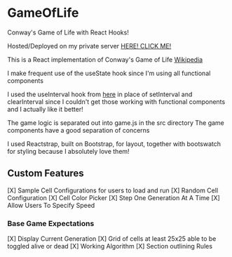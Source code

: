 # GameOfLife
Conway's Game of Life with React Hooks!

Hosted/Deployed on my private server [HERE! CLICK ME!](https://life.danielmattox.com)

This is a React implementation of Conway's Game of Life [Wikipedia](https://en.wikipedia.org/wiki/Conway%27s_Game_of_Life)

I make frequent use of the useState hook since I'm using all functional components

I used the useInterval hook from [here](https://joshwcomeau.com/snippets/react-hooks/use-interval) in place of setInterval and clearInterval since I couldn't get those working with functional components and I actually like it better!

The game logic is separated out into game.js in the src directory
The game components have a good separation of concerns

I used Reactstrap, built on Bootstrap, for layout, together with bootswatch for styling because I absolutely love them!

## Custom Features
[X] Sample Cell Configurations for users to load and run
[X] Random Cell Configuration
[X] Cell Color Picker
[X] Step One Generation At A Time
[X] Allow Users To Specify Speed

### Base Game Expectations
[X] Display Current Generation
[X] Grid of cells at least 25x25 able to be toggled alive or dead
[X] Working Algorithm
[X] Section outlining Rules